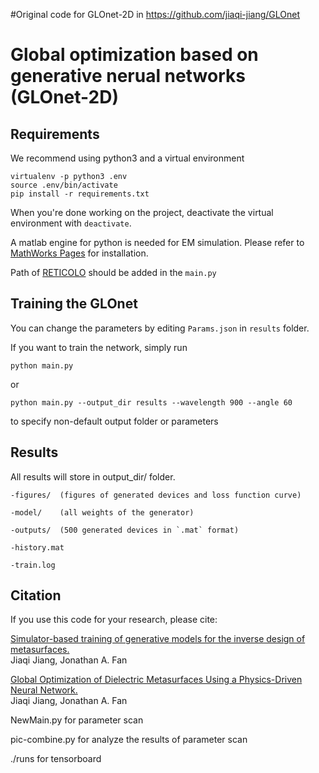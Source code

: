 #Original code for GLOnet-2D in https://github.com/jiaqi-jiang/GLOnet

# Global optimization based on generative nerual networks (GLOnet-2D)

## Requirements

We recommend using python3 and a virtual environment

```
virtualenv -p python3 .env
source .env/bin/activate
pip install -r requirements.txt
```

When you're done working on the project, deactivate the virtual environment with `deactivate`.

A matlab engine for python is needed for EM simulation. Please refer to [MathWorks Pages](https://www.mathworks.com/help/matlab/matlab_external/install-matlab-engine-api-for-python-in-nondefault-locations.html) for installation.

Path of [RETICOLO](https://www.lp2n.institutoptique.fr/equipes-de-recherche-du-lp2n/light-complex-nanostructures) should be added in the `main.py`

## Training the GLOnet

You can change the parameters by editing `Params.json` in `results` folder. 

If you want to train the network, simply run
```
python main.py 
```

or 

```
python main.py --output_dir results --wavelength 900 --angle 60
```

to specify non-default output folder or parameters


## Results

All results will store in output_dir/ folder.
	
	-figures/  (figures of generated devices and loss function curve)
	
	-model/    (all weights of the generator)
	
	-outputs/  (500 generated devices in `.mat` format)
	
	-history.mat
	
	-train.log

## Citation
If you use this code for your research, please cite:

[Simulator-based training of generative models for the inverse design of metasurfaces.<br>](https://arxiv.org/abs/1906.07843)
Jiaqi Jiang, Jonathan A. Fan 

[Global Optimization of Dielectric Metasurfaces Using a Physics-Driven Neural Network.<br>](https://pubs.acs.org/doi/abs/10.1021/acs.nanolett.9b01857)
Jiaqi Jiang, Jonathan A. Fan

NewMain.py for parameter scan

pic-combine.py for analyze the results of parameter scan

./runs for tensorboard